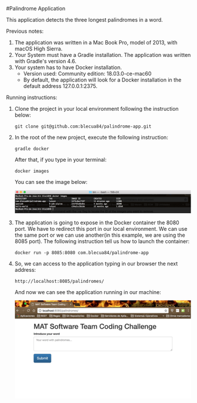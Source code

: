 #Palindrome Application

This application detects the three longest palindromes in a word.

Previous notes:
1) The application was written in a Mac Book Pro, model of 2013, with macOS High Sierra.
2) Your System must have a Gradle installation. The application was written with Gradle's version 4.6.
3) Your system has to have Docker installation. 
    - Version used: Community edition: 18.03.0-ce-mac60
    - By default, the application will look for a Docker installation in the default address 127.0.0.1:2375.

Running instructions:
1) Clone the project in your local environment following the instruction below:
    
    ```
    git clone git@github.com:blecua84/palindrome-app.git
    ```
    
2) In the root of the new project, execute the following instruction:
    
    ```
    gradle docker
    ```
    
    After that, if you type in your terminal:
    
    ```
    docker images
    ```
    
    You can see the image below:
    
    ![Alt text](docker1.png?raw=true "Docker images")
    

3) The application is going to expose in the Docker container the 8080 port. We have to redirect this port in our local 
environment. We can use the same port or we can use another(in this example, we are using the 8085 port). The following 
instruction tell us how to launch the container:

    ```
    docker run -p 8085:8080 com.blecua84/palindrome-app
    ```
    
4) So, we can access to the application typing in our browser the next address:
    
    ```
    http://localhost:8085/palindromes/
    ```
    
    And now we can see the application running in our machine:
    
    ![Alt text](docker2.png?raw=true "Application view")
    
